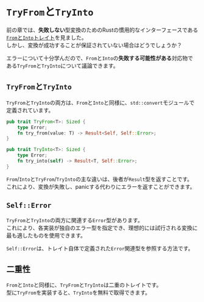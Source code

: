 # `TryFrom`と`TryInto`

前の章では、**失敗しない**型変換のためのRustの慣用的なインターフェースである[`From`と`Into`トレイト](../04_traits/09_from.md)を見ました。  
しかし、変換が成功することが保証されていない場合はどうでしょうか？

エラーについて十分学んだので、`From`と`Into`の**失敗する可能性がある**対応物である`TryFrom`と`TryInto`について議論できます。

## `TryFrom`と`TryInto`

`TryFrom`と`TryInto`の両方は、`From`と`Into`と同様に、`std::convert`モジュールで定義されています。

```rust
pub trait TryFrom<T>: Sized {
    type Error;
    fn try_from(value: T) -> Result<Self, Self::Error>;
}

pub trait TryInto<T>: Sized {
    type Error;
    fn try_into(self) -> Result<T, Self::Error>;
}
```

`From`/`Into`と`TryFrom`/`TryInto`の主な違いは、後者が`Result`型を返すことです。  
これにより、変換が失敗し、panicする代わりにエラーを返すことができます。

## `Self::Error`

`TryFrom`と`TryInto`の両方に関連する`Error`型があります。  
これにより、各実装が独自のエラー型を指定でき、理想的には試行される変換に最も適したものを使用できます。

`Self::Error`は、トレイト自体で定義された`Error`関連型を参照する方法です。

## 二重性

`From`と`Into`と同様に、`TryFrom`と`TryInto`は二重のトレイトです。  
型に`TryFrom`を実装すると、`TryInto`を無料で取得できます。